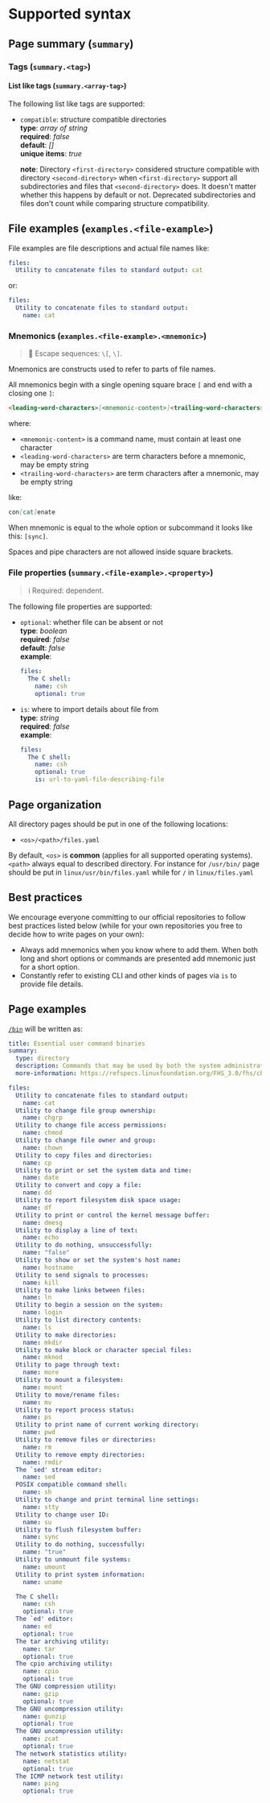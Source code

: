 # Supported syntax

## Page summary (`summary`)

### Tags (`summary.<tag>`)

#### List like tags (`summary.<array-tag>`)

The following list like tags are supported:

- `compatible`: structure compatible directories  
  **type**: *array of string*  
  **required**: *false*  
  **default**: *[]*  
  **unique items**: *true*  
  
  **note**: Directory `<first-directory>` considered structure compatible with
  directory `<second-directory>` when `<first-directory>` support all
  subdirectories and files that `<second-directory>` does. It doesn't matter
  whether this happens by default or not. Deprecated subdirectories and files
  don't count while comparing structure compatibility.

## File examples (`examples.<file-example>`)

File examples are file descriptions and actual file names like:

```yaml
files:
  Utility to concatenate files to standard output: cat
```

or:

```yaml
files:
  Utility to concatenate files to standard output:
    name: cat
```

### Mnemonics (`examples.<file-example>.<mnemonic>`)

> :bookmark_tabs: Escape sequences: `\[`, `\]`.

Mnemonics are constructs used to refer to parts of file names.

All mnemonics begin with a single opening square brace `[` and end with a
closing one `]`:

```md
<leading-word-characters>[<mnemonic-content>]<trailing-word-characters>
```

where:

- `<mnemonic-content>` is a command name, must contain at least one character
- `<leading-word-characters>` are term characters before a mnemonic, may be
  empty string
- `<trailing-word-characters>` are term characters after a mnemonic, may be
  empty string

like:

```md
con[cat]enate
```

When mnemonic is equal to the whole option or subcommand it looks like this:
`[sync]`.

Spaces and pipe characters are not allowed inside square brackets.

### File properties (`summary.<file-example>.<property>`)

> :information_source: Required: dependent.

The following file properties are supported:

- `optional`: whether file can be absent or not  
  **type**: *boolean*  
  **required**: *false*  
  **default**: *false*  
  **example**:

  ```yaml
  files:
    The C shell:
      name: csh
      optional: true
  ```

- `is`: where to import details about file from  
  **type**: *string*  
  **required**: *false*  
  **example**:

  ```yaml
  files:
    The C shell:
      name: csh
      optional: true
      is: url-to-yaml-file-describing-file
  ```

## Page organization

All directory pages should be put in one of the following locations:

- `<os>/<path>/files.yaml`

By default, `<os>` is **common** (applies for all supported operating systems).
`<path>` always equal to described directory. For instance for `/usr/bin/`
page should be put in `linux/usr/bin/files.yaml` while for `/` in
`linux/files.yaml`

## Best practices

We encourage everyone committing to our official repositories to follow best
practices listed below (while for your own repositories you free to decide how
to write pages on your own):

- Always add mnemonics when you know where to add them. When both long and short
  options or commands are presented add mnemonic just for a short option.
- Constantly refer to existing CLI and other kinds of pages via `is` to provide
  file details.

## Page examples

[`/bin`](https://refspecs.linuxfoundation.org/FHS_3.0/fhs/ch03s04.html) will be
written as:

```yaml
title: Essential user command binaries
summary:
  type: directory
  description: Commands that may be used by both the system administrator and by users, but which are required when no other filesystems are mounted
  more-information: https://refspecs.linuxfoundation.org/FHS_3.0/fhs/ch03s04.html

files:
  Utility to concatenate files to standard output:
    name: cat
  Utility to change file group ownership:
    name: chgrp
  Utility to change file access permissions:
    name: chmod
  Utility to change file owner and group:
    name: chown
  Utility to copy files and directories:
    name: cp
  Utility to print or set the system data and time:
    name: date
  Utility to convert and copy a file:
    name: dd
  Utility to report filesystem disk space usage:
    name: df
  Utility to print or control the kernel message buffer:
    name: dmesg
  Utility to display a line of text:
    name: echo
  Utility to do nothing, unsuccessfully:
    name: "false"
  Utility to show or set the system's host name:
    name: hostname
  Utility to send signals to processes:
    name: kill
  Utility to make links between files:
    name: ln
  Utility to begin a session on the system:
    name: login
  Utility to list directory contents:
    name: ls
  Utility to make directories:
    name: mkdir
  Utility to make block or character special files:
    name: mknod
  Utility to page through text:
    name: more
  Utility to mount a filesystem:
    name: mount
  Utility to move/rename files:
    name: mv
  Utility to report process status:
    name: ps
  Utility to print name of current working directory:
    name: pwd
  Utility to remove files or directories:
    name: rm
  Utility to remove empty directories:
    name: rmdir
  The `sed' stream editor:
    name: sed
  POSIX compatible command shell:
    name: sh
  Utility to change and print terminal line settings:
    name: stty
  Utility to change user ID:
    name: su
  Utility to flush filesystem buffer:
    name: sync
  Utility to do nothing, successfully:
    name: "true"
  Utility to unmount file systems:
    name: umount
  Utility to print system information:
    name: uname

  The C shell:
    name: csh
    optional: true
  The `ed' editor:
    name: ed
    optional: true
  The tar archiving utility:
    name: tar
    optional: true
  The cpio archiving utility:
    name: cpio
    optional: true
  The GNU compression utility:
    name: gzip
    optional: true
  The GNU uncompression utility:
    name: gunzip
    optional: true
  The GNU uncompression utility:
    name: zcat
    optional: true
  The network statistics utility:
    name: netstat
    optional: true
  The ICMP network test utility:
    name: ping
    optional: true
```

